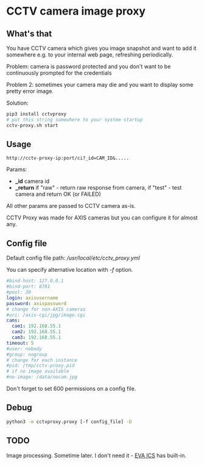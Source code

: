 # CCTV camera image proxy

## What's that

You have CCTV camera which gives you image snapshot and want to add it
somewhere e.g. to your internal web page, refreshing periodically.

Problem: camera is password protected and you don't want to be continuously
prompted for the credentials

Problem 2: sometimes your camera may die and you want to display some pretty
error image.

Solution:

```bash
pip3 install cctvproxy
# put this string somewhere to your system startup
cctv-proxy.sh start
```

## Usage

```
http://cctv-proxy-ip:port/ci?_id=CAM_ID&.....
```

Params:

* **_id** camera id
* **_return** if "raw" - return raw response from camera, if "test" - test
  camera and return OK (or FAILED)

All other params are passed to CCTV camera as-is.

CCTV Proxy was made for AXIS cameras but you can configure it for almost any.

## Config file

Default config file path: */usr/local/etc/cctv_proxy.yml*

You can specify alternative location with *-f* option.

```yaml
#bind-host: 127.0.0.1
#bind-port: 8781
#pool: 30
login: axisusername
password: axispassword
# change for non-AXIS cameras
#uri: /axis-cgi/jpg/image.cgi
cams:
  cam1: 192.168.55.1
  cam2: 192.168.55.1
  cam3: 192.168.55.1
timeout: 5
#user: nobody
#group: nogroup
# change for each instance
#pid: /tmp/cctv-proxy.pid
# if no image available
#no-image: /data/nocam.jpg
```

Don't forget to set 600 permissions on a config file.

## Debug

```bash
python3 -m cctvproxy.proxy [-f config_file] -D
```

## TODO

Image processing. Sometime later. I don't need it - [EVA
ICS](https://www.eva-ics.com/) has built-in.
